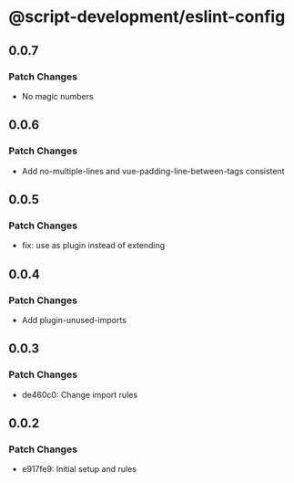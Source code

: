 # @script-development/eslint-config

## 0.0.7

### Patch Changes

- No magic numbers

## 0.0.6

### Patch Changes

- Add no-multiple-lines and vue-padding-line-between-tags consistent

## 0.0.5

### Patch Changes

- fix: use as plugin instead of extending

## 0.0.4

### Patch Changes

- Add plugin-unused-imports

## 0.0.3

### Patch Changes

- de460c0: Change import rules

## 0.0.2

### Patch Changes

- e917fe9: Initial setup and rules
